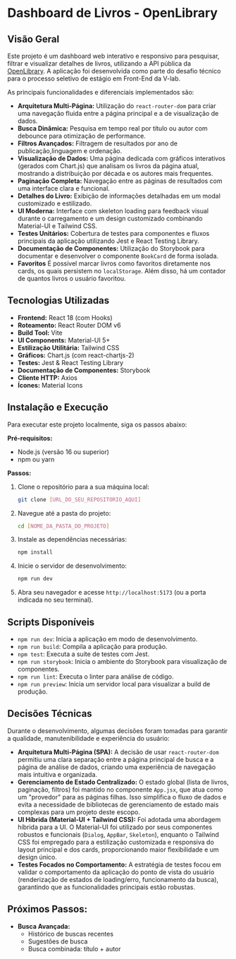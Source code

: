 # Dashboard de Livros - OpenLibrary

## Visão Geral

Este projeto é um dashboard web interativo e responsivo para pesquisar, filtrar e visualizar detalhes de livros, utilizando a API pública da [OpenLibrary](https://openlibrary.org/dev/docs/api/search). A aplicação foi desenvolvida como parte do desafio técnico para o processo seletivo de estágio em Front-End da V-lab.

As principais funcionalidades e diferenciais implementados são:
* **Arquitetura Multi-Página:** Utilização do `react-router-dom` para criar uma navegação fluida entre a página principal e a de visualização de dados.
* **Busca Dinâmica:** Pesquisa em tempo real por título ou autor com debounce para otimização de performance.
* **Filtros Avançados:** Filtragem de resultados por ano de publicação,linguagem e ordenação.
* **Visualização de Dados:** Uma página dedicada com gráficos interativos (gerados com Chart.js) que analisam os livros da página atual, mostrando a distribuição por década e os autores mais frequentes.
* **Paginação Completa:** Navegação entre as páginas de resultados com uma interface clara e funcional.
* **Detalhes do Livro:** Exibição de informações detalhadas em um modal customizado e estilizado.
* **UI Moderna:** Interface com skeleton loading para feedback visual durante o carregamento e um design customizado combinando Material-UI e Tailwind CSS.
* **Testes Unitários:** Cobertura de testes para componentes e fluxos principais da aplicação utilizando Jest e React Testing Library.
* **Documentação de Componentes:** Utilização do Storybook para documentar e desenvolver o componente `BookCard` de forma isolada.
* **Favoritos** É possivel marcar livros como favoritos diretamente nos cards, os quais persistem no `localStorage`. Além disso, há um contador de quantos livros o usuário favoritou.

## Tecnologias Utilizadas

* **Frontend:** React 18 (com Hooks)
* **Roteamento:** React Router DOM v6
* **Build Tool:** Vite
* **UI Components:** Material-UI 5+
* **Estilização Utilitária:** Tailwind CSS
* **Gráficos:** Chart.js (com react-chartjs-2)
* **Testes:** Jest & React Testing Library
* **Documentação de Componentes:** Storybook
* **Cliente HTTP:** Axios
* **Ícones:** Material Icons

## Instalação e Execução

Para executar este projeto localmente, siga os passos abaixo:

**Pré-requisitos:**
* Node.js (versão 16 ou superior)
* npm ou yarn

**Passos:**
1.  Clone o repositório para a sua máquina local:
    ```bash
    git clone [URL_DO_SEU_REPOSITORIO_AQUI]
    ```
2.  Navegue até a pasta do projeto:
    ```bash
    cd [NOME_DA_PASTA_DO_PROJETO]
    ```
3.  Instale as dependências necessárias:
    ```bash
    npm install
    ```
4.  Inicie o servidor de desenvolvimento:
    ```bash
    npm run dev
    ```
5.  Abra seu navegador e acesse `http://localhost:5173` (ou a porta indicada no seu terminal).

## Scripts Disponíveis

* `npm run dev`: Inicia a aplicação em modo de desenvolvimento.
* `npm run build`: Compila a aplicação para produção.
* `npm test`: Executa a suíte de testes com Jest.
* `npm run storybook`: Inicia o ambiente do Storybook para visualização de componentes.
* `npm run lint`: Executa o linter para análise de código.
* `npm run preview`: Inicia um servidor local para visualizar a build de produção.

## Decisões Técnicas

Durante o desenvolvimento, algumas decisões foram tomadas para garantir a qualidade, manutenibilidade e experiência do usuário:

* **Arquitetura Multi-Página (SPA):** A decisão de usar `react-router-dom` permitiu uma clara separação entre a página principal de busca e a página de análise de dados, criando uma experiência de navegação mais intuitiva e organizada.
* **Gerenciamento de Estado Centralizado:** O estado global (lista de livros, paginação, filtros) foi mantido no componente `App.jsx`, que atua como um "provedor" para as páginas filhas. Isso simplifica o fluxo de dados e evita a necessidade de bibliotecas de gerenciamento de estado mais complexas para um projeto deste escopo.
* **UI Híbrida (Material-UI + Tailwind CSS):** Foi adotada uma abordagem híbrida para a UI. O Material-UI foi utilizado por seus componentes robustos e funcionais (`Dialog`, `AppBar`, `Skeleton`), enquanto o Tailwind CSS foi empregado para a estilização customizada e responsiva do layout principal e dos cards, proporcionando maior flexibilidade e um design único.
* **Testes Focados no Comportamento:** A estratégia de testes focou em validar o comportamento da aplicação do ponto de vista do usuário (renderização de estados de loading/erro, funcionamento da busca), garantindo que as funcionalidades principais estão robustas.

## Próximos Passos: 

* **Busca Avançada:**
    * Histórico de buscas recentes 
    * Sugestões de busca 
    * Busca combinada: título + autor 
